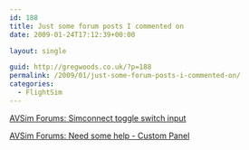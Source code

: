 ```yaml
---
id: 188
title: Just some forum posts I commented on
date: 2009-01-24T17:12:39+00:00

layout: single

guid: http://gregwoods.co.uk/?p=188
permalink: /2009/01/just-some-forum-posts-i-commented-on/
categories:
  - FlightSim
---
```

[AVSim Forums: Simconnect toggle switch input](http://forums1.avsim.net/index.php?showtopic=224218&st=0&gopid=1531511&#entry1531511)

[AVSim Forums: Need some help - Custom Panel](http://forums1.avsim.net/index.php?showtopic=135487&st=0&p=1529952&#entry1529952)